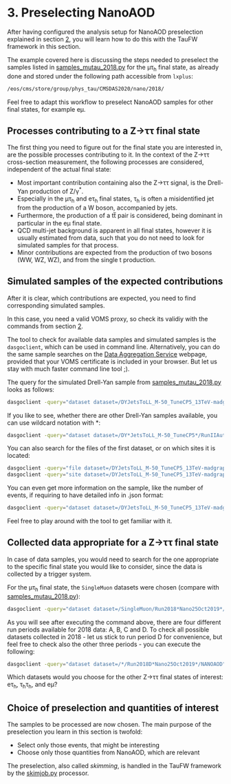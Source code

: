 # 3. Preselecting NanoAOD

After having configured the analysis setup for NanoAOD preselection explained in section [2](configuration.md#configuration-done-once-per-desired-change),
you will learn how to do this with the TauFW framework in this section.

The example covered here is discussing the steps needed to preselect the samples listed in [samples_mutau_2018.py](../../PicoProducer/samples/CMSDAS2020/samples_mutau_2018.py)
for the &mu;&tau;<sub>h</sub> final state, as already done and stored under the following path accessible from `lxplus`:

```sh
/eos/cms/store/group/phys_tau/CMSDAS2020/nano/2018/
```

Feel free to adapt this workflow to preselect NanoAOD samples for other final states, for example e&mu;.

## Processes contributing to a Z&rarr;&tau;&tau; final state

The first thing you need to figure out for the final state you are interested in, are the possible processes contributing to it.
In the context of the Z&rarr;&tau;&tau; cross-section measurement, the following processes are considered, independent of the actual final state:

+ Most important contribution containing also the Z&rarr;&tau;&tau; signal, is the Drell-Yan production of Z/&gamma;<sup>&ast;</sup>.
+ Especially in the &mu;&tau;<sub>h</sub> and e&tau;<sub>h</sub> final states, &tau;<sub>h</sub> is often a misidentified jet from the production of a W boson, accompanied by jets.
+ Furthermore, the production of a tt&#773; pair is considered, being dominant in particular in the e&mu; final state.
+ QCD multi-jet background is apparent in all final states, however it is usually estimated from data, such that you do not need to look for simulated samples for that process.
+ Minor contributions are expected from the production of two bosons (WW, WZ, WZ), and from the single t production.

## Simulated samples of the expected contributions

After it is clear, which contributions are expected, you need to find corresponding simulated samples.

In this case, you need a valid VOMS proxy, so check its validiy with the commands from section [2](configuration.md#configuration-after-new-login-or-in-a-new-terminal).

The tool to check for available data samples and simulated samples is the `dasgoclient`, which can be used in command line. Alternatively, you can do the same sample searches
on the [Data Aggregation Service](https://cmsweb.cern.ch/das/) webpage, provided that your VOMS certificate is included in your browser.
But let us stay with much faster command line tool ;).

The query for the simulated Drell-Yan sample from [samples_mutau_2018.py](../../PicoProducer/samples/CMSDAS2020/samples_mutau_2018.py) looks as follows:

```sh
dasgoclient -query="dataset dataset=/DYJetsToLL_M-50_TuneCP5_13TeV-madgraphMLM-pythia8/RunIIAutumn18NanoAODv6-Nano25Oct2019_102X_upgrade2018_realistic_v20-v1/NANOAODSIM"
```

If you like to see, whether there are other Drell-Yan samples available, you can use wildcard notation with &ast;:

```sh
dasgoclient -query="dataset dataset=/DY*JetsToLL_M-50_TuneCP5*/RunIIAutumn18NanoAODv6-Nano25Oct2019_102X_upgrade2018_realistic_v20*/NANOAODSIM"
```

You can also search for the files of the first dataset, or on which sites it is located:

```sh
dasgoclient -query="file dataset=/DYJetsToLL_M-50_TuneCP5_13TeV-madgraphMLM-pythia8/RunIIAutumn18NanoAODv6-Nano25Oct2019_102X_upgrade2018_realistic_v20-v1/NANOAODSIM"
dasgoclient -query="site dataset=/DYJetsToLL_M-50_TuneCP5_13TeV-madgraphMLM-pythia8/RunIIAutumn18NanoAODv6-Nano25Oct2019_102X_upgrade2018_realistic_v20-v1/NANOAODSIM"
```

You can even get more information on the sample, like the number of events, if requiring to have detailed info in .json format:

```sh
dasgoclient -query="dataset dataset=/DYJetsToLL_M-50_TuneCP5_13TeV-madgraphMLM-pythia8/RunIIAutumn18NanoAODv6-Nano25Oct2019_102X_upgrade2018_realistic_v20-v1/NANOAODSIM" -json
```

Feel free to play around with the tool to get familiar with it.

## Collected data appropriate for a Z&rarr;&tau;&tau; final state

In case of data samples, you would need to search for the one appropriate to the specific final state you would like to consider, since the data is collected by a trigger system.

For the &mu;&tau;<sub>h</sub> final state, the `SingleMuon` datasets were chosen (compare with [samples_mutau_2018.py](../../PicoProducer/samples/CMSDAS2020/samples_mutau_2018.py)):

```sh
dasgoclient -query="dataset dataset=/SingleMuon/Run2018*Nano25Oct2019*/NANOAOD"
```

As you will see after executing the command above, there are four different run periods available for 2018 data: A, B, C and D. To check all possible datasets collected in 2018 - let us stick to run period D for convenience, but feel free to check also the other three periods - you can execute the following:

```sh
dasgoclient -query="dataset dataset=/*/Run2018D*Nano25Oct2019*/NANOAOD"
```
Which datasets would you choose for the other Z&rarr;&tau;&tau; final states of interest: e&tau;<sub>h</sub>, &tau;<sub>h</sub>&tau;<sub>h</sub>, and e&mu;?

## Choice of preselection and quantities of interest

The samples to be processed are now chosen. The main purpose of the preselection you learn in this section is twofold:

+ Select only those events, that might be interesting
+ Choose only those quantities from NanoAOD, which are relevant

The preselection, also called *skimming*, is handled in the TauFW framework by the [skimjob.py](../../PicoProducer/python/processors/skimjob.py) processor.

